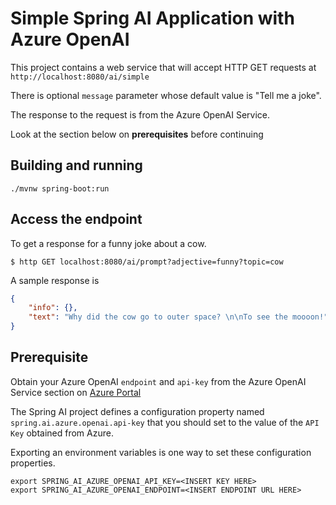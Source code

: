 # Simple Spring AI Application with Azure OpenAI

This project contains a web service that will accept HTTP GET requests at
`http://localhost:8080/ai/simple`

There is optional `message` parameter whose default value is "Tell me a joke".

The response to the request is from the Azure OpenAI Service.

Look at the section below on **prerequisites** before continuing

## Building and running

```
./mvnw spring-boot:run
```

## Access the endpoint

To get a response for a funny joke about a cow.

```shell
$ http GET localhost:8080/ai/prompt?adjective=funny?topic=cow
```

A sample response is

```json
{
    "info": {},
    "text": "Why did the cow go to outer space? \n\nTo see the moooon!"
}
```

## Prerequisite

Obtain your Azure OpenAI `endpoint` and `api-key` from the Azure OpenAI Service section on [Azure Portal](https://portal.azure.com)

The Spring AI project defines a configuration property named `spring.ai.azure.openai.api-key` that you should set to the value of the `API Key` obtained from Azure.

Exporting an environment variables is one way to set these configuration properties.
```shell
export SPRING_AI_AZURE_OPENAI_API_KEY=<INSERT KEY HERE>
export SPRING_AI_AZURE_OPENAI_ENDPOINT=<INSERT ENDPOINT URL HERE>
```
